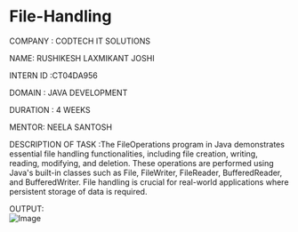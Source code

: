 # File-Handling

COMPANY : CODTECH IT SOLUTIONS

NAME: RUSHIKESH LAXMIKANT JOSHI

INTERN ID :CT04DA956

DOMAIN : JAVA DEVELOPMENT

DURATION : 4 WEEKS

MENTOR: NEELA SANTOSH

DESCRIPTION OF TASK :The FileOperations program in Java demonstrates essential file handling functionalities, including file creation, writing, reading, modifying, and deletion. These operations are performed using Java's built-in classes such as File, FileWriter, FileReader, BufferedReader, and BufferedWriter. File handling is crucial for real-world applications where persistent storage of data is required.

OUTPUT:   
![Image](https://github.com/user-attachments/assets/663ca397-20cf-4f80-b5fe-cd333b5c7e47)

